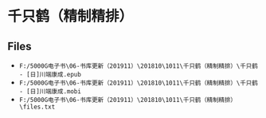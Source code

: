 # 千只鹤（精制精排）

## Files

- `F:/5000G电子书\06-书库更新（201911）\201810\1011\千只鹤（精制精排）\千只鹤 - [日]川端康成.epub`
- `F:/5000G电子书\06-书库更新（201911）\201810\1011\千只鹤（精制精排）\千只鹤 - [日]川端康成.mobi`
- `F:/5000G电子书\06-书库更新（201911）\201810\1011\千只鹤（精制精排）\files.txt`
